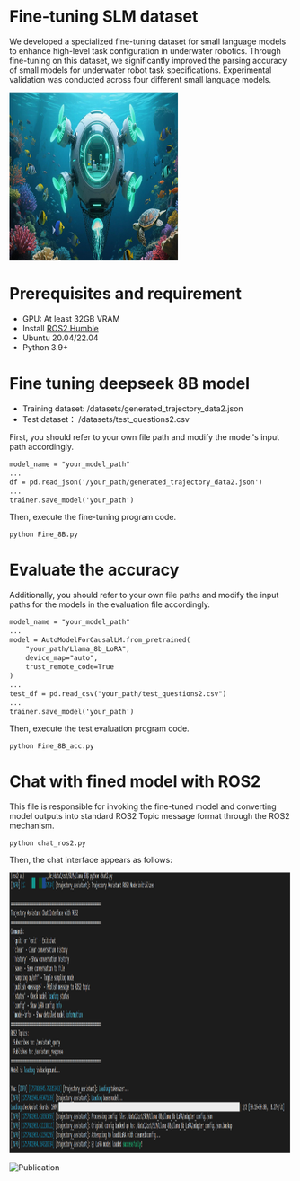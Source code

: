 # Fine-tuning SLM dataset

We developed a specialized fine-tuning dataset for small language models to enhance high-level task configuration in underwater robotics. Through fine-tuning on this dataset, we significantly improved the parsing accuracy of small models for underwater robot task specifications. Experimental validation was conducted across four different small language models.


<p align="left">
<img src="/figure/ocean.png" alt="Additional Image 1" width="300" height="300"/>
</p>

# Prerequisites and requirement 
* GPU: At least 32GB VRAM
* Install [ROS2 Humble](https://docs.ros.org/en/humble/)
* Ubuntu 20.04/22.04
* Python 3.9+


# Fine tuning deepseek 8B model
* Training dataset: /datasets/generated_trajectory_data2.json
* Test dataset： /datasets/test_questions2.csv

First, you should refer to your own file path and modify the model's input path accordingly.
```
model_name = "your_model_path"
...
df = pd.read_json('/your_path/generated_trajectory_data2.json')
...
trainer.save_model('your_path')
```

Then, execute the fine-tuning program code.
```
python Fine_8B.py
```

# Evaluate the accuracy

Additionally, you should refer to your own file paths and modify the input paths for the models in the evaluation file accordingly.
```
model_name = "your_model_path"
...
model = AutoModelForCausalLM.from_pretrained(
    "your_path/Llama_8b_LoRA",
    device_map="auto",
    trust_remote_code=True
)
...
test_df = pd.read_csv("your_path/test_questions2.csv")
...
trainer.save_model('your_path')
```

Then, execute the test evaluation program code.
```
python Fine_8B_acc.py
```


# Chat with fined model with ROS2
This file is responsible for invoking the fine-tuned model and converting model outputs into standard ROS2 Topic message format through the ROS2 mechanism.
```
python chat_ros2.py
```
Then, the chat interface appears as follows:
<p align="left">
<img src="/figure/chat_interface.png" alt="Additional Image 2" width="500" height="500"/>
</p>

![Publication](https://img.shields.io/badge/Publication-Coming%20Soon-blue)
